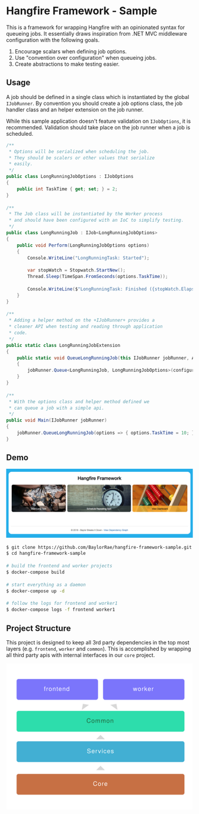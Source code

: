# Hangfire Framework - Sample

This is a framework for wrapping Hangfire with an opinionated syntax for
queueing jobs. It essentially draws inspiration from .NET MVC middleware
configuration with the following goals.

1. Encourage scalars when defining job options.
2. Use "convention over configuration" when queueing jobs.
3. Create abstractions to make testing easier.

## Usage

A job should be defined in a single class which is instantiated by the global
`IJobRunner`. By convention you should create a job options class, the job
handler class and an helper extension on the job runner.

While this sample application doesn't feature validation on `IJobOptions`, it is
recommended. Validation should take place on the job runner when a job is
scheduled.

```csharp
/**
 * Options will be serialized when scheduling the job.
 * They should be scalers or other values that serialize
 * easily.
 */
public class LongRunningJobOptions : IJobOptions
{
    public int TaskTime { get; set; } = 2;
}
    
/**
 * The Job class will be instantiated by the Worker process
 * and should have been configured with an IoC to simplify testing.
 */
public class LongRunningJob : IJob<LongRunningJobOptions>
{
    public void Perform(LongRunningJobOptions options)
    {
        Console.WriteLine("LongRunningTask: Started");

        var stopWatch = Stopwatch.StartNew();
        Thread.Sleep(TimeSpan.FromSeconds(options.TaskTime));
        
        Console.WriteLine($"LongRunningTask: Finished ({stopWatch.Elapsed})");
    }
}

/**
 * Adding a helper method on the +IJobRunner+ provides a
 * cleaner API when testing and reading through application
 * code.
 */
public static class LongRunningJobExtension
{
    public static void QueueLongRunningJob(this IJobRunner jobRunner, Action<LongRunningJobOptions> configureJob)
    {
        jobRunner.Queue<LongRunningJob, LongRunningJobOptions>(configureJob);
    }
}

/**
 * With the options class and helper method defined we
 * can queue a job with a simple api.
 */
public void Main(IJobRunner jobRunner)
{
    jobRunner.QueueLongRunningJob(options => { options.TaskTime = 10; });
}
```

## Demo

![Sample Project](./screenshots/project.png)

```bash
$ git clone https://github.com/BaylorRae/hangfire-framework-sample.git
$ cd hangfire-framework-sample

# build the frontend and worker projects
$ docker-compose build

# start everything as a daemon
$ docker-compose up -d

# follow the logs for frontend and worker1
$ docker-compose logs -f frontend worker1
```

## Project Structure

This project is designed to keep all 3rd party dependencies in the top most
layers (e.g. `frontend`, `worker` and `common`). This is accomplished by
wrapping all third party apis with internal interfaces in our `core` project.

![Dependency Graph](./src/frontend/wwwroot/images/dependency-graph.svg)

